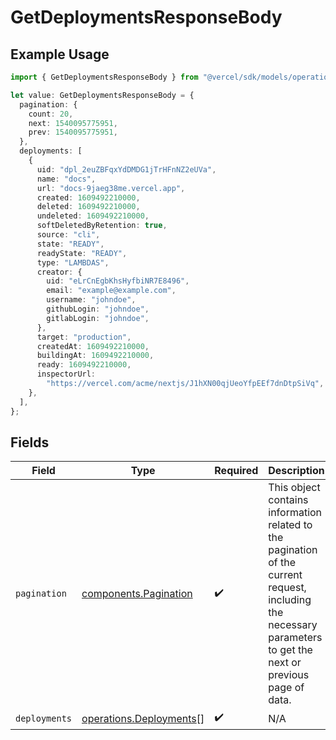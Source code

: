 # GetDeploymentsResponseBody

## Example Usage

```typescript
import { GetDeploymentsResponseBody } from "@vercel/sdk/models/operations";

let value: GetDeploymentsResponseBody = {
  pagination: {
    count: 20,
    next: 1540095775951,
    prev: 1540095775951,
  },
  deployments: [
    {
      uid: "dpl_2euZBFqxYdDMDG1jTrHFnNZ2eUVa",
      name: "docs",
      url: "docs-9jaeg38me.vercel.app",
      created: 1609492210000,
      deleted: 1609492210000,
      undeleted: 1609492210000,
      softDeletedByRetention: true,
      source: "cli",
      state: "READY",
      readyState: "READY",
      type: "LAMBDAS",
      creator: {
        uid: "eLrCnEgbKhsHyfbiNR7E8496",
        email: "example@example.com",
        username: "johndoe",
        githubLogin: "johndoe",
        gitlabLogin: "johndoe",
      },
      target: "production",
      createdAt: 1609492210000,
      buildingAt: 1609492210000,
      ready: 1609492210000,
      inspectorUrl:
        "https://vercel.com/acme/nextjs/J1hXN00qjUeoYfpEEf7dnDtpSiVq",
    },
  ],
};
```

## Fields

| Field                                                                                                                                                           | Type                                                                                                                                                            | Required                                                                                                                                                        | Description                                                                                                                                                     |
| --------------------------------------------------------------------------------------------------------------------------------------------------------------- | --------------------------------------------------------------------------------------------------------------------------------------------------------------- | --------------------------------------------------------------------------------------------------------------------------------------------------------------- | --------------------------------------------------------------------------------------------------------------------------------------------------------------- |
| `pagination`                                                                                                                                                    | [components.Pagination](../../models/components/pagination.md)                                                                                                  | :heavy_check_mark:                                                                                                                                              | This object contains information related to the pagination of the current request, including the necessary parameters to get the next or previous page of data. |
| `deployments`                                                                                                                                                   | [operations.Deployments](../../models/operations/deployments.md)[]                                                                                              | :heavy_check_mark:                                                                                                                                              | N/A                                                                                                                                                             |
